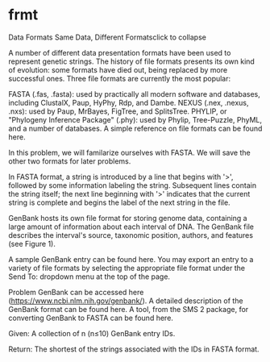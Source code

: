 # frmt
Data Formats
Same Data, Different Formatsclick to collapse

A number of different data presentation formats have been used to represent genetic strings. The history of file formats presents its own kind of evolution: some formats have died out, being replaced by more successful ones. Three file formats are currently the most popular:

FASTA (.fas, .fasta): used by practically all modern software and databases, including ClustalX, Paup, HyPhy, Rdp, and Dambe.
NEXUS (.nex, .nexus, .nxs): used by Paup, MrBayes, FigTree, and SplitsTree.
PHYLIP, or "Phylogeny Inference Package" (.phy): used by Phylip, Tree-Puzzle, PhyML, and a number of databases.
A simple reference on file formats can be found here.

In this problem, we will familarize ourselves with FASTA. We will save the other two formats for later problems.

In FASTA format, a string is introduced by a line that begins with '>', followed by some information labeling the string. Subsequent lines contain the string itself; the next line beginning with '>' indicates that the current string is complete and begins the label of the next string in the file.

GenBank hosts its own file format for storing genome data, containing a large amount of information about each interval of DNA. The GenBank file describes the interval's source, taxonomic position, authors, and features (see Figure 1).

A sample GenBank entry can be found here. You may export an entry to a variety of file formats by selecting the appropriate file format under the Send To: dropdown menu at the top of the page.

Problem
GenBank can be accessed here (https://www.ncbi.nlm.nih.gov/genbank/). A detailed description of the GenBank format can be found here. A tool, from the SMS 2 package, for converting GenBank to FASTA can be found here.

Given: A collection of n (n≤10) GenBank entry IDs.

Return: The shortest of the strings associated with the IDs in FASTA format.

